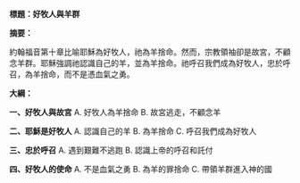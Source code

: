 **標題：好牧人與羊群**

**摘要：**

約翰福音第十章比喻耶穌為好牧人，祂為羊捨命。然而，宗教領袖卻是故宮，不顧念羊群。耶穌強調祂認識自己的羊，並為羊捨命。祂呼召我們成為好牧人，忠於呼召，為羊捨命，而不是憑血氣之勇。

**大綱：**

**一、好牧人與故宮**
    A. 好牧人為羊捨命
    B. 故宮逃走，不顧念羊

**二、耶穌是好牧人**
    A. 認識自己的羊
    B. 為羊捨命
    C. 呼召我們成為好牧人

**三、忠於呼召**
    A. 遇到艱難不逃跑
    B. 認識上帝的呼召和託付

**四、好牧人的使命**
    A. 不是血氣之勇
    B. 為羊的罪捨命
    C. 帶領羊群進入神的國